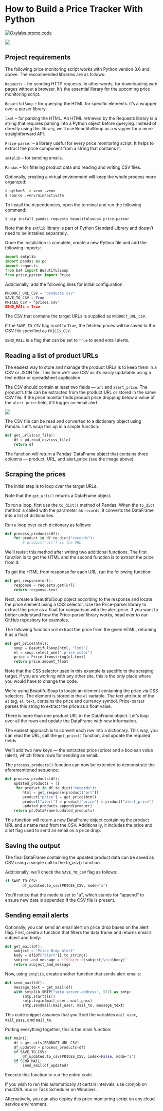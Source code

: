 # How to Build a Price Tracker With Python

[![Oxylabs promo code](https://user-images.githubusercontent.com/129506779/250792357-8289e25e-9c36-4dc0-a5e2-2706db797bb5.png)](https://oxylabs.go2cloud.org/aff_c?offer_id=7&aff_id=877&url_id=112)

[![](https://dcbadge.vercel.app/api/server/eWsVUJrnG5)](https://discord.gg/GbxmdGhZjq)

## Project requirements

The following price monitoring script works with Python version 3.6 and above. The recommended libraries are as follows:

`Requests` – for sending HTTP requests. In other words, for downloading web pages without a browser. It’s the essential library for the upcoming price monitoring script.

`BeautifulSoup` – for querying the HTML for specific elements. It’s a wrapper over a parser library.

`lxml` – for parsing the HTML. An HTML retrieved by the Requests library is a string that requires parsing into a Python object before querying. Instead of directly using this library, we’ll use BeautifulSoup as a wrapper for a more straightforward API.

`Price-parser` – a library useful for every price monitoring script. It helps to extract the price component from a string that contains it.

`smtplib` – for sending emails.

`Pandas` – for filtering product data and reading and writing CSV files.

Optionally, creating a virtual environment will keep the whole process more organized:

```bash
$ python3 -m venv .venv
$ source .venv/bin/activate
```

To install the dependencies, open the terminal and run the following command:

```bash
$ pip install pandas requests beautifulsoup4 price-parser
```

Note that the `smtlib` library is part of Python Standard Library and doesn’t need to be installed separately.

Once the installation is complete, create a new Python file and add the following imports:

```python
import smtplib
import pandas as pd
import requests
from bs4 import BeautifulSoup
from price_parser import Price
```

Additionally, add the following lines for initial configuration:

```python
PRODUCT_URL_CSV = "products.csv"
SAVE_TO_CSV = True
PRICES_CSV = “prices.csv"
SEND_MAIL = True
```

The CSV that contains the target URLs is supplied as `PRODUCT_URL_CSV`.

If the `SAVE_TO_CSV` flag is set to `True`, the fetched prices will be saved to the CSV file specified as `PRICES_CSV`.

`SEND_MAIL` is a flag that can be set to `True` to send email alerts.

## Reading a list of product URLs

The easiest way to store and manage the product URLs is to keep them in a CSV or JSON file. This time we’ll use CSV as it’s easily updatable using a text editor or spreadsheet application.

The CSV should contain at least two fields — `url` and `alert_price`. The product’s title can be extracted from the product URL or stored in the same CSV file. If the price monitor finds product price dropping below a value of the `alert_price` field, it’ll trigger an email alert.

![](https://images.prismic.io/oxylabs-sm/ZWRmNGFkMTQtNTBmNS00ZDkzLWFjOTMtOGZmMjdiZDZkYjQx_product-urls.png?auto=compress,format&rect=0,0,1530,276&w=1530&h=276&fm=webp&dpr=2&q=50)

The CSV file can be read and converted to a dictionary object using Pandas. Let’s wrap this up in a simple function:

```python
def get_urls(csv_file):
    df = pd.read_csv(csv_file)
    return df
```

The function will return a Pandas’ DataFrame object that contains three columns — product, URL, and alert_price (see the image above).

## Scraping the prices

The initial step is to loop over the target URLs.

Note that the `get_urls()` returns a DataFrame object. 

To run a loop, first use the `to_dict()` method of Pandas. When the `to_dict` method is called with the parameter as `records`, it converts the DataFrame into a list of dictionaries. 

Run a loop over each dictionary as follows:

```python
def process_products(df):
    for product in df.to_dict("records"):
        # product["url"] is the URL
```

We’ll revisit this method after writing two additional functions. The first function is to get the HTML and the second function is to extract the price from it.

To get the HTML from response for each URL, run the following function:

```python
def get_response(url):
    response = requests.get(url)
    return response.text
```

Next, create a BeautifulSoup object according to the response and locate the price element using a CSS selector. Use the Price-parser library to extract the price as a float for comparison with the alert price. If you want to better understand how the Price-parser library works, head over to our GitHub repository for examples.

The following function will extract the price from the given HTML, returning it as a float:

```python
def get_price(html):
    soup = BeautifulSoup(html, "lxml")
    el = soup.select_one(".price_color")
    price = Price.fromstring(el.text)
    return price.amount_float
```

Note that the CSS selector used in this example is specific to the scraping target. If you are working with any other site, this is the only place where you would have to change the code.

We’re using BeautifulSoup to locate an element containing the price via CSS selectors. The element is stored in the `el` variable. The text attribute of the `el` tag, `el.text`, contains the price and currency symbol. Price-parser parses this string to extract the price as a float value.

There is more than one product URL in the DataFrame object. Let’s loop over all the rows and update the DataFrame with new information.

The easiest approach is to convert each row into a dictionary. This way, you can read the URL, call the `get_price()` function, and update the required fields.

We’ll add two new keys — the extracted price (price) and a boolean value (alert), which filters rows for sending an email.

The `process_products()` function can now be extended to demonstrate the aforementioned sequence:

```python
def process_products(df):
    updated_products = []
     for product in df.to_dict("records"):
        html = get_response(product["url"])
        product["price"] = get_price(html)
        product["alert"] = product["price"] < product["alert_price"]
        updated_products.append(product)
    return pd.DataFrame(updated_products)
```

This function will return a new DataFrame object containing the product URL and a name read from the CSV. Additionally, it includes the price and alert flag used to send an email on a price drop.

## Saving the output
The final DataFrame containing the updated product data can be saved as CSV using a simple call to the to_csv() function.

Additionally, we’ll check the `SAVE_TO_CSV` flag as follows:

```python
if SAVE_TO_CSV:
        df_updated.to_csv(PRICES_CSV, mode="a")
```

You’ll notice that the mode is set to "a", which stands for “append” to ensure new data is appended if the CSV file is present.

## Sending email alerts

Optionally, you can send an email alert on price drop based on the alert flag. First, create a function that filters the data frame and returns email’s subject and body:

```python
def get_mail(df):
    subject = "Price Drop Alert"
    body = df[df["alert"]].to_string()
    subject_and_message = f"Subject:{subject}\n\n{body}"
    return subject_and_message
```

Now, using `smtplib`, create another function that sends alert emails:

```python
def send_mail(df):
    message_text = get_mail(df)
    with smtplib.SMTP("smtp.server.address", 587) as smtp:
        smtp.starttls()
        smtp.login(mail_user, mail_pass)
        smtp.sendmail(mail_user, mail_to, message_text)
```

This code snippet assumes that you’ll set the variables `mail_user`, `mail_pass`, and `mail_to`.

Putting everything together, this is the main function:

```python
def main():
    df = get_urls(PRODUCT_URL_CSV)
    df_updated = process_products(df)
    if SAVE_TO_CSV:
        df_updated.to_csv(PRICES_CSV, index=False, mode="a")
    if SEND_MAIL:
        send_mail(df_updated)
```

Execute this function to run the entire code. 

If you wish to run this automatically at certain intervals, use cronjob on macOS/Linux or Task Scheduler on Windows. 

Alternatively, you can also deploy this price monitoring script on any cloud service environment.
